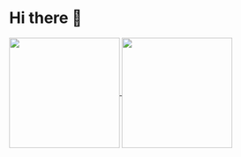# Hi there 👋
<a href="https://github.com/oppapi/github-readme-stats">
  <img height=200 align="center" src="https://github-readme-stats.vercel.app/api?username=oppapi&theme=tokyonight" />
</a>
<a href="https://github.com/oppapi/convoychat">
  <img height=200 align="center" src="https://github-readme-stats.vercel.app/api/top-langs?username=oppapi&layout=compact&langs_count=8&card_width=320&theme=merko" />
</a>
